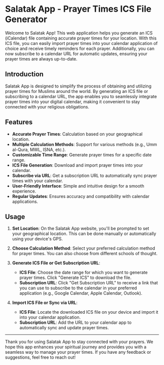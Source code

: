 # Salatak App - Prayer Times ICS File Generator

Welcome to Salatak App! This web application helps you generate an ICS (iCalendar) file containing accurate prayer times for your location. With this ICS file, you can easily import prayer times into your calendar application of choice and receive timely reminders for each prayer. Additionally, you can now subscribe to a calendar URL for automatic updates, ensuring your prayer times are always up-to-date.

## Introduction
Salatak App is designed to simplify the process of obtaining and utilizing prayer times for Muslims around the world. By generating an ICS file or subscribing to a calendar URL, the app enables you to seamlessly integrate prayer times into your digital calendar, making it convenient to stay connected with your religious obligations.

## Features
- **Accurate Prayer Times**: Calculation based on your geographical location.
- **Multiple Calculation Methods**: Support for various methods (e.g., Umm al-Qura, MWL, ISNA, etc.).
- **Customizable Time Range**: Generate prayer times for a specific date range.
- **ICS File Generation**: Download and import prayer times into your calendar.
- **Subscribe via URL**: Get a subscription URL to automatically sync prayer times with your calendar.
- **User-Friendly Interface**: Simple and intuitive design for a smooth experience.
- **Regular Updates**: Ensures accuracy and compatibility with calendar applications.

## Usage
1. **Set Location**: On the Salatak App website, you'll be prompted to set your geographical location. This can be done manually or automatically using your device's GPS.

2. **Choose Calculation Method**: Select your preferred calculation method for prayer times. You can also choose from different schools of thought.

3. **Generate ICS File or Get Subscription URL**:
   - **ICS File**: Choose the date range for which you want to generate prayer times. Click "Generate ICS" to download the file.
   - **Subscription URL**: Click "Get Subscription URL" to receive a link that you can use to subscribe to the calendar in your preferred application (e.g., Google Calendar, Apple Calendar, Outlook).

4. **Import ICS File or Sync via URL**:
   - **ICS File**: Locate the downloaded ICS file on your device and import it into your calendar application.
   - **Subscription URL**: Add the URL to your calendar app to automatically sync and update prayer times.

---

Thank you for using Salatak App to stay connected with your prayers. We hope this app enhances your spiritual journey and provides you with a seamless way to manage your prayer times. If you have any feedback or suggestions, feel free to reach out!
